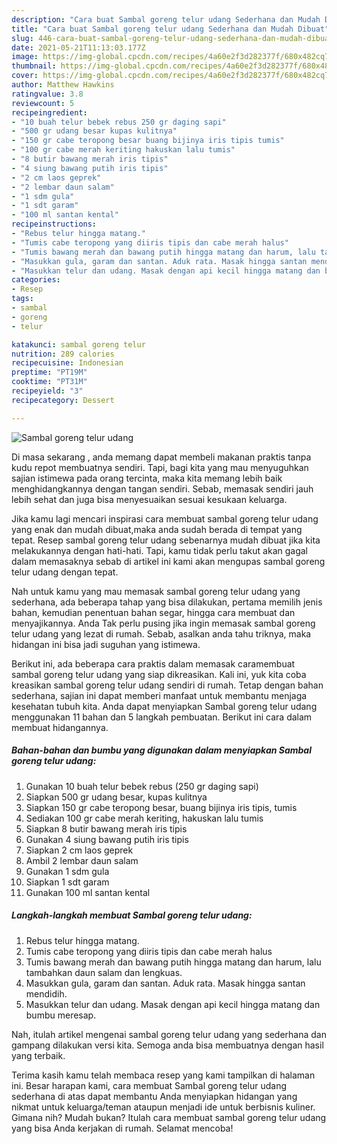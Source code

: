 ```yaml
---
description: "Cara buat Sambal goreng telur udang Sederhana dan Mudah Dibuat"
title: "Cara buat Sambal goreng telur udang Sederhana dan Mudah Dibuat"
slug: 446-cara-buat-sambal-goreng-telur-udang-sederhana-dan-mudah-dibuat
date: 2021-05-21T11:13:03.177Z
image: https://img-global.cpcdn.com/recipes/4a60e2f3d282377f/680x482cq70/sambal-goreng-telur-udang-foto-resep-utama.jpg
thumbnail: https://img-global.cpcdn.com/recipes/4a60e2f3d282377f/680x482cq70/sambal-goreng-telur-udang-foto-resep-utama.jpg
cover: https://img-global.cpcdn.com/recipes/4a60e2f3d282377f/680x482cq70/sambal-goreng-telur-udang-foto-resep-utama.jpg
author: Matthew Hawkins
ratingvalue: 3.8
reviewcount: 5
recipeingredient:
- "10 buah telur bebek rebus 250 gr daging sapi"
- "500 gr udang besar kupas kulitnya"
- "150 gr cabe teropong besar buang bijinya iris tipis tumis"
- "100 gr cabe merah keriting hakuskan lalu tumis"
- "8 butir bawang merah iris tipis"
- "4 siung bawang putih iris tipis"
- "2 cm laos geprek"
- "2 lembar daun salam"
- "1 sdm gula"
- "1 sdt garam"
- "100 ml santan kental"
recipeinstructions:
- "Rebus telur hingga matang."
- "Tumis cabe teropong yang diiris tipis dan cabe merah halus"
- "Tumis bawang merah dan bawang putih hingga matang dan harum, lalu tambahkan daun salam dan lengkuas."
- "Masukkan gula, garam dan santan. Aduk rata. Masak hingga santan mendidih."
- "Masukkan telur dan udang. Masak dengan api kecil hingga matang dan bumbu meresap."
categories:
- Resep
tags:
- sambal
- goreng
- telur

katakunci: sambal goreng telur 
nutrition: 289 calories
recipecuisine: Indonesian
preptime: "PT19M"
cooktime: "PT31M"
recipeyield: "3"
recipecategory: Dessert

---
```



![Sambal goreng telur udang](https://img-global.cpcdn.com/recipes/4a60e2f3d282377f/680x482cq70/sambal-goreng-telur-udang-foto-resep-utama.jpg)

Di masa  sekarang , anda memang dapat membeli makanan praktis tanpa kudu repot membuatnya sendiri. Tapi, bagi kita yang mau menyuguhkan sajian istimewa pada orang tercinta, maka kita memang lebih baik menghidangkannya dengan tangan sendiri. Sebab, memasak sendiri jauh lebih sehat dan juga bisa menyesuaikan sesuai kesukaan keluarga.

Jika kamu lagi mencari inspirasi cara membuat sambal goreng telur udang yang enak dan mudah dibuat,maka anda sudah berada di tempat yang tepat. Resep sambal goreng telur udang  sebenarnya mudah dibuat jika kita melakukannya dengan hati-hati. Tapi, kamu tidak perlu takut akan gagal dalam memasaknya 
sebab di artikel ini kami akan mengupas sambal goreng telur udang dengan tepat.  



Nah untuk kamu yang mau memasak sambal goreng telur udang yang sederhana, ada beberapa tahap yang bisa dilakukan, pertama memilih jenis bahan, kemudian penentuan bahan segar, hingga cara membuat dan menyajikannya. Anda Tak perlu pusing jika ingin memasak sambal goreng telur udang yang lezat di rumah. Sebab, asalkan anda  tahu triknya, maka hidangan ini bisa jadi suguhan yang istimewa.

Berikut ini, ada beberapa cara praktis  dalam memasak caramembuat sambal goreng telur udang yang siap dikreasikan. Kali ini, yuk kita coba kreasikan sambal goreng telur udang sendiri di rumah. Tetap dengan bahan sederhana, sajian ini dapat memberi manfaat untuk membantu menjaga kesehatan tubuh kita. Anda dapat menyiapkan Sambal goreng telur udang menggunakan 11 bahan dan 5 langkah pembuatan. Berikut ini cara dalam membuat hidangannya.

<!--inarticleads1-->

##### Bahan-bahan dan bumbu yang digunakan dalam menyiapkan Sambal goreng telur udang:

1. Gunakan 10 buah telur bebek rebus (250 gr daging sapi)
1. Siapkan 500 gr udang besar, kupas kulitnya
1. Siapkan 150 gr cabe teropong besar, buang bijinya iris tipis, tumis
1. Sediakan 100 gr cabe merah keriting, hakuskan lalu tumis
1. Siapkan 8 butir bawang merah iris tipis
1. Gunakan 4 siung bawang putih iris tipis
1. Siapkan 2 cm laos geprek
1. Ambil 2 lembar daun salam
1. Gunakan 1 sdm gula
1. Siapkan 1 sdt garam
1. Gunakan 100 ml santan kental




<!--inarticleads2-->

##### Langkah-langkah membuat Sambal goreng telur udang:

1. Rebus telur hingga matang.
1. Tumis cabe teropong yang diiris tipis dan cabe merah halus
1. Tumis bawang merah dan bawang putih hingga matang dan harum, lalu tambahkan daun salam dan lengkuas.
1. Masukkan gula, garam dan santan. Aduk rata. Masak hingga santan mendidih.
1. Masukkan telur dan udang. Masak dengan api kecil hingga matang dan bumbu meresap.




Nah, itulah artikel mengenai  sambal goreng telur udang  yang sederhana dan gampang dilakukan versi kita. Semoga anda bisa membuatnya dengan hasil yang terbaik. 

Terima kasih kamu telah membaca resep yang kami tampilkan di halaman ini. Besar harapan kami, cara membuat  Sambal goreng telur udang sederhana di atas dapat membantu Anda menyiapkan hidangan yang nikmat untuk keluarga/teman ataupun menjadi ide untuk berbisnis kuliner. Gimana nih? Mudah bukan? Itulah cara membuat sambal goreng telur udang yang bisa Anda kerjakan di rumah. Selamat mencoba!

